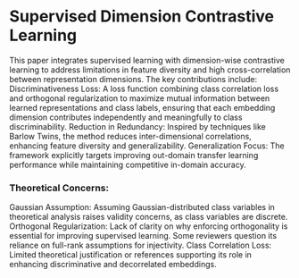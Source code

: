 # Supervised Dimension Contrastive Learning
This paper integrates supervised learning with dimension-wise contrastive learning to address limitations in feature diversity and high cross-correlation between representation dimensions. The key contributions include:
Discriminativeness Loss: A loss function combining class correlation loss and orthogonal regularization to maximize mutual information between learned representations and class labels, ensuring that each embedding dimension contributes independently and meaningfully to class discriminability.
Reduction in Redundancy: Inspired by techniques like Barlow Twins, the method reduces inter-dimensional correlations, enhancing feature diversity and generalizability.
Generalization Focus: The framework explicitly targets improving out-domain transfer learning performance while maintaining competitive in-domain accuracy.
### Theoretical Concerns:
Gaussian Assumption: Assuming Gaussian-distributed class variables in theoretical analysis raises validity concerns, as class variables are discrete.
Orthogonal Regularization: Lack of clarity on why enforcing orthogonality is essential for improving supervised learning. Some reviewers question its reliance on full-rank assumptions for injectivity.
Class Correlation Loss: Limited theoretical justification or references supporting its role in enhancing discriminative and decorrelated embeddings.
